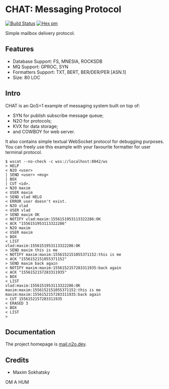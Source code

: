 CHAT: Messaging Protocol
========================
[![Build Status](https://travis-ci.com/synrc/mail.svg?branch=master)](https://travis-ci.com/synrc/mail)
[![Hex pm](http://img.shields.io/hexpm/v/mail.svg?style=flat)](https://hex.pm/packages/mail)

Simple mailbox delivery protocol.

Features
--------

* Database Support: FS, MNESIA, ROCKSDB
* MQ Support: GPROC, SYN
* Formatters Support: TXT, BERT, BER/DER/PER [ASN.1]
* Size: 80 LOC

Intro
-----

CHAT is an QoS=1 example of messaging system built on top of:

* SYN for publish subscribe message queue;
* N2O for protocols;
* KVX for data storage;
* and COWBOY for web server.

It also contains simple textual WebSocket protocol for debugging purposes.
You can freely use this example with your favourite formatter for user terminal protocol.

```shell
$ wscat --no-check -c wss://localhost:8042/ws
> HELP
< N2O <user>
| SEND <user> <msg>
| BOX
| CUT <id>.
> N2O maxim
< USER maxim
> SEND vlad HELO
< ERROR user doesn't exist.
> N2O vlad
< USER vlad
> SEND maxim OK
< NOTIFY vlad:maxim:1556151953113322286:OK
< ACK "1556151953113322286"
> N2O maxim
< USER maxim
> BOX
< LIST
vlad:maxim:1556151953113322286:OK
> SEND maxim this is me
< NOTIFY maxim:maxim:1556152151055371152:this is me
< ACK "1556152151055371152"
> SEND maxim back again
< NOTIFY maxim:maxim:1556152157283311935:back again
< ACK "1556152157283311935"
> BOX
< LIST
vlad:maxim:1556151953113322286:OK
maxim:maxim:1556152151055371152:this is me
maxim:maxim:1556152157283311935:back again
> CUT 1556152157283311935
< ERASED 3
> BOX
< LIST
>
```

Documentation
-------------

The project homepage is <a href="https://mail.n2o.dev">mail.n2o.dev</a>.

Credits
-------

* Maxim Sokhatsky

OM A HUM
